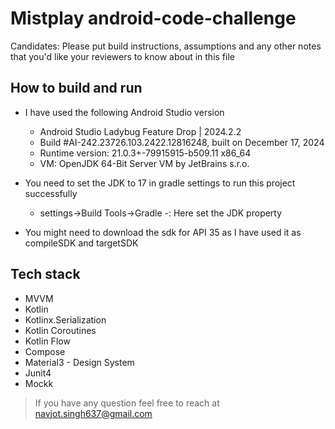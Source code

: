 # Mistplay android-code-challenge

Candidates:
Please put build instructions, assumptions and any other notes that you'd like your reviewers to know about in this file

## How to build and run
- I have used the following Android Studio version
    - Android Studio Ladybug Feature Drop | 2024.2.2
    - Build #AI-242.23726.103.2422.12816248, built on December 17, 2024
    - Runtime version: 21.0.3+-79915915-b509.11 x86_64
    - VM: OpenJDK 64-Bit Server VM by JetBrains s.r.o.

- You need to set the JDK to 17 in gradle settings to run this project successfully
    - settings->Build Tools->Gradle -: Here set the JDK property
  
- You might need to download the sdk for API 35 as I have used it as compileSDK and targetSDK

## Tech stack

- MVVM
- Kotlin
- Kotlinx.Serialization
- Kotlin Coroutines
- Kotlin Flow
- Compose
- Material3 - Design System
- Junit4
- Mockk

> If you have any question feel free to reach at navjot.singh637@gmail.com

